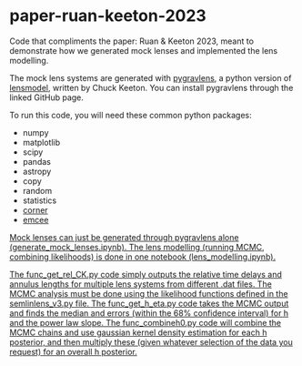 # paper-ruan-keeton-2023

Code that compliments the paper: Ruan & Keeton 2023, meant to demonstrate how we generated mock lenses and implemented the lens modelling.

The mock lens systems are generated with <a href="https://github.com/chuckkeeton/pygravlens">pygravlens</a>, a python version of <a href="https://www.physics.rutgers.edu/~keeton/gravlens/2012WS/">lensmodel</a>, written by Chuck Keeton. You can install pygravlens through the linked GitHub page.

To run this code, you will need these common python packages:
<ul>
  <li>numpy</li>
  <li>matplotlib</li>
  <li>scipy</li>
  <li>pandas</li>
  <li>astropy</li>
  <li>copy</li>
  <li>random</li>
  <li>statistics</li>
  <li> <a href="https://corner.readthedocs.io/en/latest/install/">corner</a> </li>
  <li> <a href="https://emcee.readthedocs.io/en/stable/">emcee</li>
</ul>

Mock lenses can just be generated through pygravlens alone (generate_mock_lenses.ipynb). The lens modelling (running MCMC, combining likelihoods) is done in one notebook (lens_modelling.ipynb).

The func_get_rel_CK.py code simply outputs the relative time delays and annulus lengths for multiple lens systems from different .dat files. The MCMC analysis must be done using the likelihood functions defined in the semlinlens_v3.py file. The func_get_h_eta.py code takes the MCMC output and finds the median and errors (within the 68% confidence interval) for h and the power law slope. The func_combineh0.py code will combine the MCMC chains and use gaussian kernel density estimation for each h posterior, and then multiply these (given whatever selection of the data you request) for an overall h posterior.
